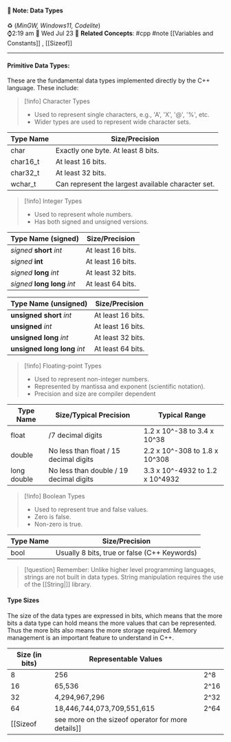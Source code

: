 #### 📝 Note: Data Types 
 ♻️ (*MinGW, Windows11, Codelite*)   
 ⌚2:19 am  📆 Wed Jul 23
 🔗 **Related Concepts**: #cpp #note [[Variables and Constants]] , [[Sizeof]]
___
#### Primitive Data Types:
These are the fundamental data types implemented directly by the C++ language. These include:

>[!info] Character Types
>- Used to represent single characters, e.g., 'A', 'X', '@', '%', etc.
>- Wider types are used to represent wide character sets.

| Type Name | Size/Precision                                     |
| --------- | -------------------------------------------------- |
| char      | Exactly one byte. At least 8 bits.                 |
| char16_t  | At least 16 bits.                                  |
| char32_t  | At least 32 bits.                                  |
| wchar_t   | Can represent the largest available character set. |
>[!info] Integer Types
> - Used to represent whole numbers.
> - Has both signed and unsigned versions.

| Type Name (signed)           | Size/Precision    |
| ---------------------------- | ----------------- |
| *signed* __short__ *int*     | At least 16 bits. |
| *signed* __int__             | At least 16 bits. |
| *signed* __long__ *int*      | At least 32 bits. |
| *signed* __long long__ *int* | At least 64 bits. |

| Type Name (unsigned)         | Size/Precision    |
| ---------------------------- | ----------------- |
| __unsigned short__ *int*     | At least 16 bits. |
| __unsigned__ *int*           | At least 16 bits. |
| __unsigned long__ *int*      | At least 32 bits. |
| __unsigned long long__ *int* | At least 64 bits. |


>[!info] Floating-point Types
>- Used to represent non-integer numbers.
>- Represented by mantissa and exponent (scientific notation).
>- Precision and size are compiler dependent

| Type Name   | Size/Typical Precision                  | Typical Range                   |
| ----------- | --------------------------------------- | ------------------------------- |
| float       | /7 decimal digits                       | 1.2 x 10^-38 to 3.4 x 10^38     |
| double      | No less than float / 15 decimal digits  | 2.2 x 10^-308 to 1.8 x 10^308   |
| long double | No less than double / 19 decimal digits | 3.3 x 10^-4932 to 1.2 x 10^4932 |

>[!info] Boolean Types
>- Used to represent true and false values.
>- Zero is false.
>- Non-zero is true.

| Type Name | Size/Precision                               |
| --------- | -------------------------------------------- |
| bool      | Usually 8 bits, true or false (C++ Keywords) |


>[!question] Remember:
>Unlike higher level programming languages, strings are not built in data types. String manipulation requires the use of the [[String|<string>]] library.
#### Type Sizes
The size of the data types are expressed in bits, which means that the more bits a data type can hold means the more values that can be represented. Thus the more bits also means the more storage required. Memory management is an important feature to understand in C++.

| Size (in bits) | Representable Values       |      |
| -------------- | -------------------------- | ---- |
| 8              | 256                        | 2^8  |
| 16             | 65,536                     | 2^16 |
| 32             | 4,294,967,296              | 2^32 |
| 64             | 18,446,744,073,709,551,615 | 2^64 |
[[Sizeof|see more on the sizeof operator for more details]]
